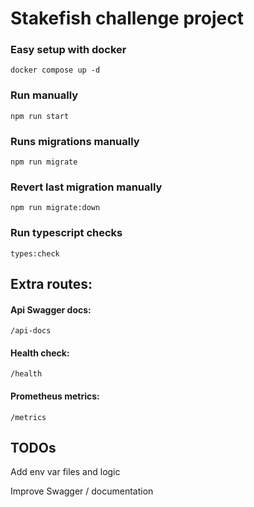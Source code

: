 # Stakefish challenge project

### Easy setup with docker
```
docker compose up -d
```

### Run manually
```
npm run start
```

### Runs migrations manually
```
npm run migrate
```

### Revert last migration manually
```
npm run migrate:down
```

### Run typescript checks
```
types:check
```

## Extra routes:

#### Api Swagger docs:
```
/api-docs
```

#### Health check:
```
/health
```

#### Prometheus metrics:
```
/metrics
```

## TODOs
Add env var files and logic

Improve Swagger / documentation
